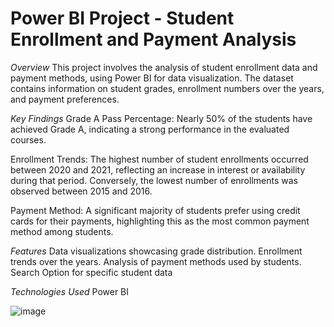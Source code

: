 # Power BI Project - Student Enrollment and Payment Analysis

*Overview*
This project involves the analysis of student enrollment data and payment methods, using Power BI for data visualization. The dataset contains information on student grades, enrollment numbers over the years, and payment preferences.

*Key Findings*
Grade A Pass Percentage: Nearly 50% of the students have achieved Grade A, indicating a strong performance in the evaluated courses.

Enrollment Trends: The highest number of student enrollments occurred between 2020 and 2021, reflecting an increase in interest or availability during that period. Conversely, the lowest number of enrollments was observed between 2015 and 2016.

Payment Method: A significant majority of students prefer using credit cards for their payments, highlighting this as the most common payment method among students.

*Features*
Data visualizations showcasing grade distribution.
Enrollment trends over the years.
Analysis of payment methods used by students.
Search Option for specific student data

*Technologies Used*
Power BI


![image](https://github.com/user-attachments/assets/2e624f83-5f78-4e57-83f2-1de93cdd36bc)
